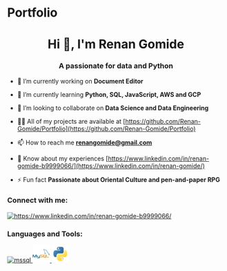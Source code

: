 # Portfolio
 
<h1 align="center">Hi 👋, I'm Renan Gomide</h1>
<h3 align="center">A passionate for data and Python</h3>

- 🔭 I’m currently working on **Document Editor**

- 🌱 I’m currently learning **Python, SQL, JavaScript, AWS and GCP**

- 👯 I’m looking to collaborate on **Data Science and Data Engineering**

- 👨‍💻 All of my projects are available at [https://github.com/Renan-Gomide/Portfolio](https://github.com/Renan-Gomide/Portfolio)

- 📫 How to reach me **renangomide@gmail.com**

- 📄 Know about my experiences [https://www.linkedin.com/in/renan-gomide-b9999066/](https://www.linkedin.com/in/renan-gomide/)

- ⚡ Fun fact **Passionate about Oriental Culture and pen-and-paper RPG**

<h3 align="left">Connect with me:</h3>
<p align="left">
<a href="https://linkedin.com/in/https://www.linkedin.com/in/renan-gomide-b9999066/" target="blank"><img align="center" src="https://raw.githubusercontent.com/rahuldkjain/github-profile-readme-generator/master/src/images/icons/Social/linked-in-alt.svg" alt="https://www.linkedin.com/in/renan-gomide-b9999066/" height="30" width="40" /></a>
</p>

<h3 align="left">Languages and Tools:</h3>
<p align="left"> <a href="https://www.microsoft.com/en-us/sql-server" target="_blank" rel="noreferrer"> <img src="https://www.svgrepo.com/show/303229/microsoft-sql-server-logo.svg" alt="mssql" width="40" height="40"/> </a> <a href="https://www.mysql.com/" target="_blank" rel="noreferrer"> <img src="https://raw.githubusercontent.com/devicons/devicon/master/icons/mysql/mysql-original-wordmark.svg" alt="mysql" width="40" height="40"/> </a> <a href="https://www.python.org" target="_blank" rel="noreferrer"> <img src="https://raw.githubusercontent.com/devicons/devicon/master/icons/python/python-original.svg" alt="python" width="40" height="40"/> </a> </p>
